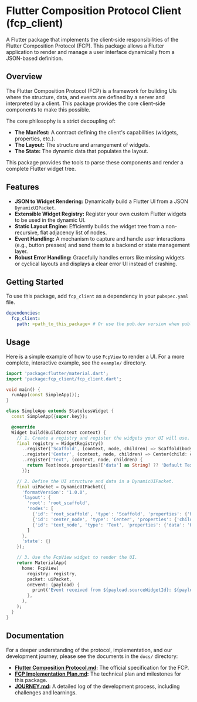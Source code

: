 # Flutter Composition Protocol Client (fcp_client)

A Flutter package that implements the client-side responsibilities of the Flutter Composition Protocol (FCP). This package allows a Flutter application to render and manage a user interface dynamically from a JSON-based definition.

## Overview

The Flutter Composition Protocol (FCP) is a framework for building UIs where the structure, data, and events are defined by a server and interpreted by a client. This package provides the core client-side components to make this possible.

The core philosophy is a strict decoupling of:

- **The Manifest:** A contract defining the client's capabilities (widgets, properties, etc.).
- **The Layout:** The structure and arrangement of widgets.
- **The State:** The dynamic data that populates the layout.

This package provides the tools to parse these components and render a complete Flutter widget tree.

## Features

- **JSON to Widget Rendering:** Dynamically build a Flutter UI from a JSON `DynamicUIPacket`.
- **Extensible Widget Registry:** Register your own custom Flutter widgets to be used in the dynamic UI.
- **Static Layout Engine:** Efficiently builds the widget tree from a non-recursive, flat adjacency list of nodes.
- **Event Handling:** A mechanism to capture and handle user interactions (e.g., button presses) and send them to a backend or state management layer.
- **Robust Error Handling:** Gracefully handles errors like missing widgets or cyclical layouts and displays a clear error UI instead of crashing.

## Getting Started

To use this package, add `fcp_client` as a dependency in your `pubspec.yaml` file.

```yaml
dependencies:
  fcp_client:
    path: <path_to_this_package> # Or use the pub.dev version when published
```

## Usage

Here is a simple example of how to use `FcpView` to render a UI. For a more complete, interactive example, see the `example/` directory.

```dart
import 'package:flutter/material.dart';
import 'package:fcp_client/fcp_client.dart';

void main() {
  runApp(const SimpleApp());
}

class SimpleApp extends StatelessWidget {
  const SimpleApp({super.key});

  @override
  Widget build(BuildContext context) {
    // 1. Create a registry and register the widgets your UI will use.
    final registry = WidgetRegistry()
      ..register('Scaffold', (context, node, children) => Scaffold(body: children.first))
      ..register('Center', (context, node, children) => Center(child: children.first))
      ..register('Text', (context, node, children) {
        return Text(node.properties?['data'] as String? ?? 'Default Text');
      });

    // 2. Define the UI structure and data in a DynamicUIPacket.
    final uiPacket = DynamicUIPacket({
      'formatVersion': '1.0.0',
      'layout': {
        'root': 'root_scaffold',
        'nodes': [
          {'id': 'root_scaffold', 'type': 'Scaffold', 'properties': {'body': 'center_node'}},
          {'id': 'center_node', 'type': 'Center', 'properties': {'child': 'text_node'}},
          {'id': 'text_node', 'type': 'Text', 'properties': {'data': 'Hello from FCP!'}}
        ]
      },
      'state': {}
    });

    // 3. Use the FcpView widget to render the UI.
    return MaterialApp(
      home: FcpView(
        registry: registry,
        packet: uiPacket,
        onEvent: (payload) {
          print('Event received from ${payload.sourceWidgetId}: ${payload.eventName}');
        },
      ),
    );
  }
}
```

## Documentation

For a deeper understanding of the protocol, implementation, and our development journey, please see the documents in the `docs/` directory:

- **[Flutter Composition Protocol.md](./docs/Flutter%20Composition%20Protocol.md):** The official specification for the FCP.
- **[FCP Implementation Plan.md](./docs/FCP%20Implementation%20Plan.md):** The technical plan and milestones for this package.
- **[JOURNEY.md](./docs/JOURNEY.md):** A detailed log of the development process, including challenges and learnings.
